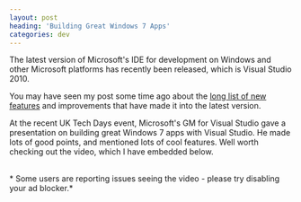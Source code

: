 ```yaml
---
layout: post
heading: 'Building Great Windows 7 Apps'
categories: dev
---
```


The latest version of Microsoft's IDE for development on Windows and other Microsoft platforms has recently been released, which is Visual Studio 2010.

You may have seen my post some time ago about the [long list of new features](http://www.chris-alexander.co.uk/3112) and improvements that have made it into the latest version.

At the recent UK Tech Days event, Microsoft's GM for Visual Studio gave a presentation on building great Windows 7 apps with Visual Studio. He made lots of good points, and mentioned lots of cool features. Well worth checking out the video, which I have embedded below.

<br> * Some users are reporting issues seeing the video - please try disabling your ad blocker.*